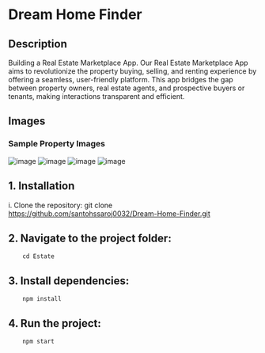 # Dream Home Finder  

## Description  
Building a Real Estate Marketplace App. Our Real Estate Marketplace App aims to revolutionize the property buying, selling, and renting experience by offering a seamless, user-friendly platform. This app bridges the gap between property owners, real estate agents, and prospective buyers or tenants, making interactions transparent and efficient.  

## Images  
### Sample Property Images  
![image](https://github.com/user-attachments/assets/f86c0e3f-e993-47fc-9af3-dc800db619b4)
![image](https://github.com/user-attachments/assets/2febfb95-7770-4274-a0f8-f84a1bf2235b)
![image](https://github.com/user-attachments/assets/712ebd07-c902-4228-bf7a-04bb62537845)
![image](https://github.com/user-attachments/assets/58a2cee8-741d-4905-a189-9f127989a5e6)

## 1. Installation  
 i. Clone the repository: 
        git clone https://github.com/santohssaroj0032/Dream-Home-Finder.git
 ## 2. Navigate to the project folder:
        cd Estate

## 3. Install dependencies:
        npm install

## 4. Run the project:
        npm start
 
     
